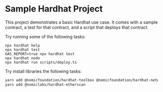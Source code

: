 # Sample Hardhat Project

This project demonstrates a basic Hardhat use case. It comes with a sample contract, a test for that contract, and a script that deploys that contract.

Try running some of the following tasks:

```shell
npx hardhat help
npx hardhat test
GAS_REPORT=true npx hardhat test
npx hardhat node
npx hardhat run scripts/deploy.ts
```

Try install libraries the following tasks:

```bash
yarn add @nomicfoundation/hardhat-toolbox @nomicfoundation/hardhat-network-helpers @nomicfoundation/hardhat-chai-matchers @nomiclabs/hardhat-ethers chai hardhat-gas-reporter solidity-coverage @typechain/hardhat typechain @typechain/ethers-v5 @ethersproject/abi
yarn add @nomiclabs/hardhat-etherscan
```
